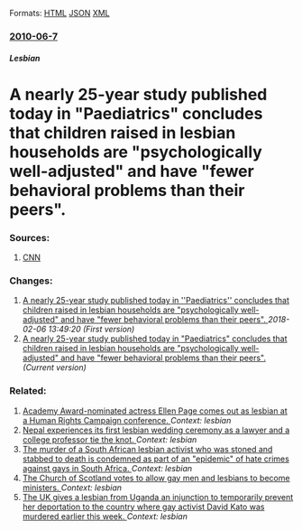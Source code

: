 
Formats: [HTML](/news/2010/06/7/a-nearly-25-year-study-published-today-in-paediatrics-concludes-that-children-raised-in-lesbian-households-are-psychologically-well-adjus.html)  [JSON](/news/2010/06/7/a-nearly-25-year-study-published-today-in-paediatrics-concludes-that-children-raised-in-lesbian-households-are-psychologically-well-adjus.json)  [XML](/news/2010/06/7/a-nearly-25-year-study-published-today-in-paediatrics-concludes-that-children-raised-in-lesbian-households-are-psychologically-well-adjus.xml)  

### [2010-06-7](/news/2010/06/7/index.md)

##### Lesbian
# A nearly 25-year study published today in "Paediatrics" concludes that children raised in lesbian households are "psychologically well-adjusted" and have "fewer behavioral problems than their peers". 




### Sources:

1. [CNN](http://edition.cnn.com/2010/HEALTH/06/07/lesbian.children.adjustment/index.html)

### Changes:

1. [A nearly 25-year study published today in ''Paediatrics'' concludes that children raised in lesbian households are "psychologically well-adjusted" and have "fewer behavioral problems than their peers". ](/news/2010/06/7/a-nearly-25-year-study-published-today-in-paediatrics-concludes-that-children-raised-in-lesbian-households-are-psychologically-well-adj.md) _2018-02-06 13:49:20 (First version)_
1. [A nearly 25-year study published today in "Paediatrics" concludes that children raised in lesbian households are "psychologically well-adjusted" and have "fewer behavioral problems than their peers". ](/news/2010/06/7/a-nearly-25-year-study-published-today-in-paediatrics-concludes-that-children-raised-in-lesbian-households-are-psychologically-well-adjus.md) _(Current version)_

### Related:

1. [Academy Award-nominated actress Ellen Page comes out as lesbian at a Human Rights Campaign conference. ](/news/2014/02/15/academy-award-nominated-actress-ellen-page-comes-out-as-lesbian-at-a-human-rights-campaign-conference.md) _Context: lesbian_
2. [Nepal experiences its first lesbian wedding ceremony as a lawyer and a college professor tie the knot. ](/news/2011/06/20/nepal-experiences-its-first-lesbian-wedding-ceremony-as-a-lawyer-and-a-college-professor-tie-the-knot.md) _Context: lesbian_
3. [The murder of a South African lesbian activist who was stoned and stabbed to death is condemned as part of an "epidemic" of hate crimes against gays in South Africa. ](/news/2011/05/3/the-murder-of-a-south-african-lesbian-activist-who-was-stoned-and-stabbed-to-death-is-condemned-as-part-of-an-epidemic-of-hate-crimes-agai.md) _Context: lesbian_
4. [The Church of Scotland votes to allow gay men and lesbians to become ministers. ](/news/2011/05/23/the-church-of-scotland-votes-to-allow-gay-men-and-lesbians-to-become-ministers.md) _Context: lesbian_
5. [The UK gives a lesbian from Uganda an injunction to temporarily prevent her deportation to the country where gay activist David Kato was murdered earlier this week. ](/news/2011/01/29/the-uk-gives-a-lesbian-from-uganda-an-injunction-to-temporarily-prevent-her-deportation-to-the-country-where-gay-activist-david-kato-was-mur.md) _Context: lesbian_
